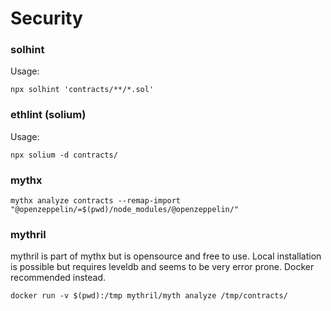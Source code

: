 # Security

### solhint

Usage:

```
npx solhint 'contracts/**/*.sol'

```

### ethlint (solium)

Usage:

```
npx solium -d contracts/

```

### mythx

```
mythx analyze contracts --remap-import "@openzeppelin/=$(pwd)/node_modules/@openzeppelin/"

```

### mythril

mythril is part of mythx but is opensource and free to use.
Local installation is possible but requires leveldb and seems to be very error 
prone. Docker recommended instead.

```
docker run -v $(pwd):/tmp mythril/myth analyze /tmp/contracts/

```
